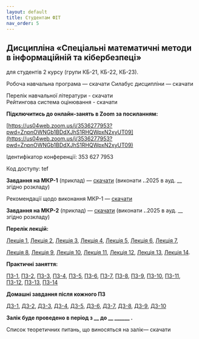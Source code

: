 ```yaml
---
layout: default
title: Студентам ФІТ
nav_order: 5
---
```


## Дисципліна «Спеціальні математичні методи в інформаційній та кібербезпеці»

для студентів 2 курсу (групи КБ-21, КБ-22, КБ-23).

Робоча навчальна програма — скачати         Силабус дисципліни — скачати

Перелік навчальної літератури - скачати  
Рейтингова система оцінювання - скачати

**Підключитись до онлайн-занять в Zoom за посиланням:**

[https://us04web.zoom.us/j/3536277953?pwd=ZnpnOWNGb1BDdXJhS1RHQWpxN2xyUT09](https://us04web.zoom.us/j/3536277953?pwd=ZnpnOWNGb1BDdXJhS1RHQWpxN2xyUT09)

Ідентифікатор конференції: 353 627 7953

Код доступу: tef

**Завдання на МКР-1** (приклад) — [скачати](https://www.dropbox.com/scl/fi/9g1p0nczlpxu9gqtbb155/_-1_-_.pdf?rlkey=tuitjy5ons0xv03xyjriq40ao&dl=0)   (виконати __.__.2025 в ауд. __ згідно розкладу)

Рекомендації щодо виконання МКР-1 — [скачати](https://www.dropbox.com/scl/fi/c7mehy6okdt55s6pnrlxb/_-1_.pdf?rlkey=kzek3t7p8mqb9jmwg32mf728z&dl=0)

**Завдання на МКР-2** (приклад) — [скачати](https://www.dropbox.com/scl/fi/1dvu3xantjd3li4i7kbiz/_-2_-_.pdf?rlkey=k8a02f29rlffy4z8q76tuq7yb&dl=0)   (виконати __.__.2025 в ауд. __ згідно розкладу)

**Перелік лекцій:**

[Лекція 1](https://www.dropbox.com/scl/fi/tsi0lgcj6c3dcm4qpt6pc/_-1.pdf?rlkey=zb2umq4fg6o8vtpwowhdiyj4m&dl=0), [Лекція 2](https://www.dropbox.com/scl/fi/tc5o9k35fokny51msn4g4/_-2.pdf?rlkey=e859gilcgy6qbudigt4pmomyo&dl=0), [Лекція 3](https://www.dropbox.com/scl/fi/w1olxakvuvz6dlrmmo6mp/_-3.pdf?rlkey=3454liex3uar2j37r1oy8651d&dl=0), [Лекція 4](https://www.dropbox.com/scl/fi/7hoh5rk43wk0reapcm5sb/_-4.pdf?rlkey=33b7w6cqf9yl2hvmw2mctvnha&dl=0), [Лекція 5](https://www.dropbox.com/scl/fi/h3xlix2psdzwo5kfwgh2w/_-5.pdf?rlkey=1vguy49pnt921he3scjz8q9z0&dl=0), [Лекція 6](https://www.dropbox.com/scl/fi/eqtx8odevtmbdmcc79kff/_-6.pdf?rlkey=0ts8vky1hdfpq84gzele75ln6&dl=0), [Лекція 7](https://www.dropbox.com/scl/fi/cvo6sm5bszrmr9ogjs8k9/_-7.pdf?rlkey=v0blvhgh4lsflms0ycg1ocl3l&dl=0),

[Лекція 8](https://www.dropbox.com/scl/fi/k0y9g5g02hjwgtl860dpt/_-8.pdf?rlkey=qjyg3px3rnexg3m79grsbrlgn&dl=0), [Лекція 9](https://www.dropbox.com/scl/fi/bry6tyc8593mfehi73tg6/_-9.pdf?rlkey=1yj70vg35t1k80ms980ynd5iq&dl=0), [Лекція 10](https://www.dropbox.com/scl/fi/kgzieyg23gkle4r8k1a92/_-10.pdf?rlkey=gcjon464muzmgql8zdvw4t3u6&dl=0), [Лекція 11](https://www.dropbox.com/scl/fi/l93zy6q58mzgd48d2bwyw/_-11.pdf?rlkey=rnan6mphsfb07x61jdtos9w1j&dl=0), [Лекція 12](https://www.dropbox.com/scl/fi/xnjl4cjo5mdqbe6x3as3n/_-12.pdf?rlkey=6tke1183bxgh1ipf2sogrwpxv&dl=0), [Лекція 13](https://www.dropbox.com/scl/fi/vsr1u7n3w0zu2p0ds6w6a/_-13.pdf?rlkey=cwj8ftdne30lngnt6311fon4i&dl=0), [Лекція 14](https://www.dropbox.com/scl/fi/5npc8750ybh4z82wqctyf/_-14.pdf?rlkey=qsrfdaq06en19ey2ozk43e27w&dl=0). [  
](https://www.dropbox.com/s/9wx7p7zfy5z79jb/%D0%90%D0%A1%D0%94-1_%D0%9B%D0%B5%D0%BA%D1%86%D1%96%D1%8F-2.pdf?dl=0)

**Практичні заняття:**

[ПЗ-1](https://www.dropbox.com/scl/fi/deoq4i9t8s86iyepv2oqo/_-1.pdf?rlkey=z9o0x73ihj6upe6y1ltdoagv2&dl=0), [ПЗ-2](https://www.dropbox.com/scl/fi/zphacy29xo1fzs9g863lv/_-2.pdf?rlkey=kkfn9gfmyn44qmpjzlbvo6gh8&dl=0), [ПЗ-3](https://www.dropbox.com/scl/fi/iyw2dm7h7qj7avil668qa/_-3.pdf?rlkey=54zq31ahhgn1lru4uy14gij69&dl=0), [ПЗ-4](https://www.dropbox.com/scl/fi/hk5h7jyxikq8zxc9zuyr2/_-4.pdf?rlkey=i9bjh31frflz7sfnz5nxkn5g4&dl=0), [ПЗ-5](https://www.dropbox.com/scl/fi/wa9erycvcxa5seh8zx2jo/_-5.pdf?rlkey=x7s0cbyx5lycvcdblz7ojc3zh&dl=0), [ПЗ-6](https://www.dropbox.com/scl/fi/lnc4blald9ne6q4wzjr6o/_-6.pdf?rlkey=wsi8iihhiofre1yr592l9tnnr&dl=0), [ПЗ-7](https://www.dropbox.com/scl/fi/8267gmo2n62dn0kwkj4sj/_-7.pdf?rlkey=95nna82dnh671mrc9lui8jxv3&dl=0), [ПЗ-8](https://www.dropbox.com/scl/fi/ssb0k0b0mrl3lb698136l/_-8.pdf?rlkey=afxlrmy0j6l2xe76hds8xy5l1&dl=0), [ПЗ-9](https://www.dropbox.com/scl/fi/i82xxjyk8zumwywvb90zo/_-9.pdf?rlkey=y8iwuezk6gzlegiqohn64sujc&dl=0), [ПЗ-10](https://www.dropbox.com/scl/fi/yeg9qzd9n6ciso4d4bz7w/_-10.pdf?rlkey=npxq5yjbniwom06xu2w7h328q&dl=0), [ПЗ-11](https://www.dropbox.com/scl/fi/svf28epnosywaq5jjxsjc/_-11.pdf?rlkey=pr1peht7dqy0syv91lfv75dma&dl=0), [ПЗ-12](https://www.dropbox.com/scl/fi/wfpbsgn2tmqli23dbte82/_-12.pdf?rlkey=hzeh836v1fmen52tqslfcvsld&dl=0), [ПЗ-13](https://www.dropbox.com/scl/fi/7x1pa4czztbrs8hrpu0vb/_-13.pdf?rlkey=jijrt9wrzfdrkpvhnwr1yejg6&dl=0), [ПЗ-14](https://www.dropbox.com/scl/fi/qusb5zh21y8njdff57fzj/_-14.pdf?rlkey=6t1wrbe26rkk3lclg3murmcb0&dl=0)

**Домашні завдання після кожного ПЗ**

[ДЗ-1](https://www.dropbox.com/scl/fi/th2y2x2xzl8zqaeusru2o/_-1.pdf?rlkey=kcixkxxh2vm9sbw4jkitohpet&dl=0), [ДЗ-2](https://www.dropbox.com/scl/fi/5n01tedx76w5dq0jwxqsc/_-2.pdf?rlkey=i9metbgq0rn4925vb8hsmrehn&dl=0), [ДЗ-3](https://www.dropbox.com/scl/fi/iy3hut92xpq1lwn5hl8yz/_-3.pdf?rlkey=2topcwe5iys90scopgzwdn0kg&dl=0), [ДЗ-4](https://www.dropbox.com/scl/fi/91vmoqzuvtofxyo7x1o5v/_-4.pdf?rlkey=zqaqt1fdj3pyy9j6k4txykdbo&dl=0), [ДЗ-5](https://www.dropbox.com/scl/fi/whhwvusa9m70wcwzqwieo/_-5.pdf?rlkey=x8m96jxh397gueqp9qiibrm7r&dl=0), [ДЗ-6](https://www.dropbox.com/scl/fi/ypeyochcui6hkmj05m80e/_-6.pdf?rlkey=03xkw4dmtow9ip66gaiw6ki0p&dl=0), [ДЗ-7](https://www.dropbox.com/scl/fi/mq5ofv27ecrbgvteyh98a/_-7.pdf?rlkey=sz8y5u7oz4zjedlqdl4z8aw4y&dl=0), [ДЗ-8](https://www.dropbox.com/scl/fi/obzuc6fgwfawo0791i7te/_-8.pdf?rlkey=9mhkr4wqehnjrc35v70scfofb&dl=0), [ДЗ-9](https://www.dropbox.com/scl/fi/ae0burse81of7i2s0wk1t/_-9.pdf?rlkey=ukocwkcm6ha0kfkozgr2drfri&dl=0), [ДЗ-10](https://www.dropbox.com/scl/fi/42bfo6jbh14ehx6q4pmlx/_-10.pdf?rlkey=9cyv6gcws00ujwq4aknml5rrj&dl=0)

**Залік буде проведено в період з \_\_ до \_\_  \_\_\_\_\_\_ .**

Список теоретичних питань, що виносяться на залік— скачати
